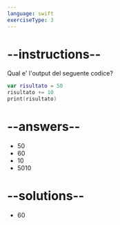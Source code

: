 ```yaml
---
language: swift
exerciseType: 3
---
```


# --instructions--

Qual e' l'output del seguente codice?
```swift
var risultato = 50
risultato += 10
print(risultato)
```

# --answers--

- 50
- 60
- 10
- 5010

# --solutions--

- 60
